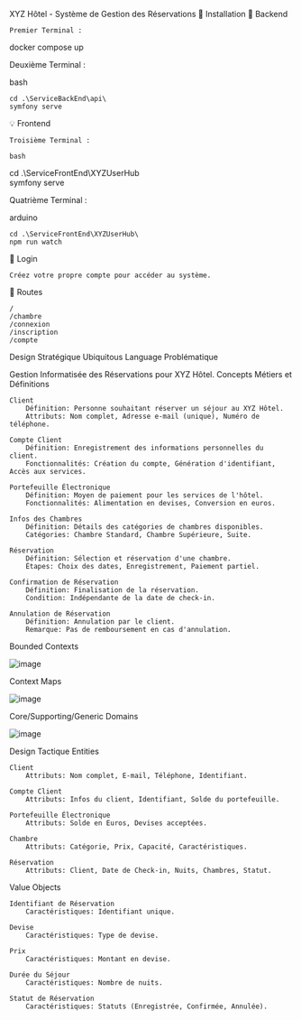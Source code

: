 XYZ Hôtel - Système de Gestion des Réservations
💽 Installation
🔌 Backend

    Premier Terminal :

docker compose up

Deuxième Terminal :

bash

    cd .\ServiceBackEnd\api\
    symfony serve

💡 Frontend

    Troisième Terminal :

    bash

cd .\ServiceFrontEnd\XYZUserHub\
symfony serve

Quatrième Terminal :

arduino

    cd .\ServiceFrontEnd\XYZUserHub\
    npm run watch

🍳 Login

    Créez votre propre compte pour accéder au système.

🧭 Routes

    /
    /chambre
    /connexion
    /inscription
    /compte

Design Stratégique
Ubiquitous Language
Problématique

Gestion Informatisée des Réservations pour XYZ Hôtel.
Concepts Métiers et Définitions

    Client
        Définition: Personne souhaitant réserver un séjour au XYZ Hôtel.
        Attributs: Nom complet, Adresse e-mail (unique), Numéro de téléphone.

    Compte Client
        Définition: Enregistrement des informations personnelles du client.
        Fonctionnalités: Création du compte, Génération d'identifiant, Accès aux services.

    Portefeuille Électronique
        Définition: Moyen de paiement pour les services de l'hôtel.
        Fonctionnalités: Alimentation en devises, Conversion en euros.

    Infos des Chambres
        Définition: Détails des catégories de chambres disponibles.
        Catégories: Chambre Standard, Chambre Supérieure, Suite.

    Réservation
        Définition: Sélection et réservation d'une chambre.
        Étapes: Choix des dates, Enregistrement, Paiement partiel.

    Confirmation de Réservation
        Définition: Finalisation de la réservation.
        Condition: Indépendante de la date de check-in.

    Annulation de Réservation
        Définition: Annulation par le client.
        Remarque: Pas de remboursement en cas d'annulation.

Bounded Contexts


![image](https://github.com/Maxime-Godefroy/XYZHotel/assets/129076718/7a1459f4-8f99-417a-91b6-d6b6f683cbb3)

Context Maps

![image](https://github.com/Maxime-Godefroy/XYZHotel/assets/129076718/37536ec1-89f4-4ce6-9374-1b8bb58ca9ed)

Core/Supporting/Generic Domains

![image](https://github.com/Maxime-Godefroy/XYZHotel/assets/129076718/453c0188-d88c-4da5-95fa-e0bd3090a495)

Design Tactique
Entities

    Client
        Attributs: Nom complet, E-mail, Téléphone, Identifiant.

    Compte Client
        Attributs: Infos du client, Identifiant, Solde du portefeuille.

    Portefeuille Électronique
        Attributs: Solde en Euros, Devises acceptées.

    Chambre
        Attributs: Catégorie, Prix, Capacité, Caractéristiques.

    Réservation
        Attributs: Client, Date de Check-in, Nuits, Chambres, Statut.

Value Objects

    Identifiant de Réservation
        Caractéristiques: Identifiant unique.

    Devise
        Caractéristiques: Type de devise.

    Prix
        Caractéristiques: Montant en devise.

    Durée du Séjour
        Caractéristiques: Nombre de nuits.

    Statut de Réservation
        Caractéristiques: Statuts (Enregistrée, Confirmée, Annulée).